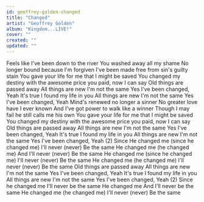 ```yaml
---
id: geoffrey-golden-changed
title: "Changed"
artist: "Geoffrey Golden"
album: "Kingdom...LIVE!"
cover: ""
created: ""
updated: ""
---
```


Feels like I've been down to the river
You washed away all my shame
No longer bound because I'm forgiven
I've been made free from sin's guilty stain
You gave your life for me that I might be saved
You changed my destiny with the awesome price you paid, now I can say
Old things are passed away
All things are new
I'm not the same
Yes I've been changed, Yeah
It's true I found my life in you
All things are new
I'm not the same
Yes I've been changed, Yeah
Mind's renewed no longer a sinner
No greater love have I ever known
And I've got power to walk like a winner
Though I may fail he still calls me his own
You gave your life for me that I might be saved
You changed my destiny with the awesome price you paid, now I can say
Old things are passed away
All things are new
I'm not the same
Yes I've been changed, Yeah
It's true I found my life in you
All things are new
I'm not the same
Yes I've been changed, Yeah (2)
Since He changed me (since he changed me)
I'll never (never)
Be the same
He changed me (he changed me)
And I'll never (never)
Be the same
He changed me (since he changed me)
I'll never (never)
Be the same
He changed me (he changed me)
I'll never (never)
Be the same
Old things are passed away
All things are new
I'm not the same
Yes I've been changed, Yeah
It's true I found my life in you
All things are new
I'm not the same
Yes I've been changed, Yeah (2)
Since he changed me
I'll never be the same
He changed me
And I'll never be the same
He changed me (he changed me)
I'll never (never)
Be the same